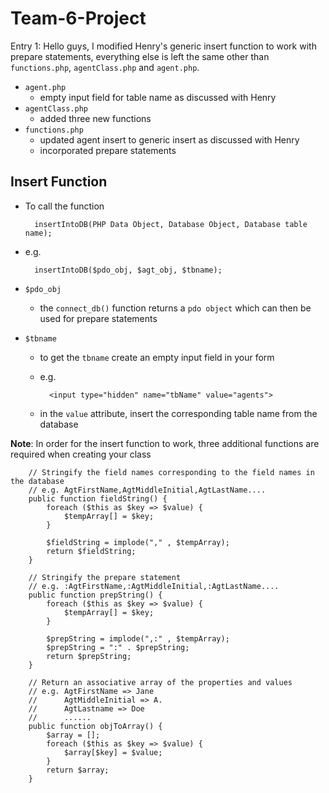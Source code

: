 # Team-6-Project
Entry 1: Hello guys, I modified Henry's generic insert function to work with prepare statements, everything else is left the same other than `functions.php`, `agentClass.php` and `agent.php`.
- `agent.php`
    - empty input field for table name as discussed with Henry 
- `agentClass.php`
    - added three new functions
- `functions.php`
    - updated agent insert to generic insert as discussed with Henry
    - incorporated prepare statements

## Insert Function

- To call the function
    
        insertIntoDB(PHP Data Object, Database Object, Database table name);

- e.g.

        insertIntoDB($pdo_obj, $agt_obj, $tbname);

- `$pdo_obj`
    - the `connect_db()` function returns a `pdo object` which can then be used for prepare statements

- `$tbname`
    - to get the `tbname` create an empty input field in your form
    - e.g.
            
            <input type="hidden" name="tbName" value="agents">

    - in the `value` attribute, insert the corresponding table name from the database

**Note**:
In order for the insert function to work, three additional functions are required when creating your class

        // Stringify the field names corresponding to the field names in the database
        // e.g. AgtFirstName,AgtMiddleInitial,AgtLastName....
        public function fieldString() {
            foreach ($this as $key => $value) {
                $tempArray[] = $key;
            } 

            $fieldString = implode("," , $tempArray);
            return $fieldString;
        }

        // Stringify the prepare statement
        // e.g. :AgtFirstName,:AgtMiddleInitial,:AgtLastName....
        public function prepString() {
            foreach ($this as $key => $value) {
                $tempArray[] = $key;
            }

            $prepString = implode(",:" , $tempArray);
            $prepString = ":" . $prepString;
            return $prepString;
        }

        // Return an associative array of the properties and values
        // e.g. AgtFirstName => Jane
        //      AgtMiddleInitial => A.
        //      AgtLastname => Doe
        //      ......
        public function objToArray() {
            $array = [];
            foreach ($this as $key => $value) {
                $array[$key] = $value;
            }
            return $array;
        }
        

            
